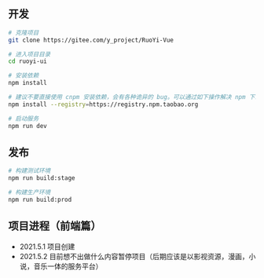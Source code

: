 ## 开发

```bash
# 克隆项目
git clone https://gitee.com/y_project/RuoYi-Vue

# 进入项目目录
cd ruoyi-ui

# 安装依赖
npm install

# 建议不要直接使用 cnpm 安装依赖，会有各种诡异的 bug。可以通过如下操作解决 npm 下载速度慢的问题
npm install --registry=https://registry.npm.taobao.org

# 启动服务
npm run dev
```

## 发布

```bash
# 构建测试环境
npm run build:stage

# 构建生产环境
npm run build:prod
```

## 项目进程（前端篇）
+ 2021.5.1 项目创建
+ 2021.5.2 目前想不出做什么内容暂停项目（后期应该是以影视资源，漫画，小说，音乐一体的服务平台）